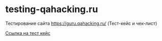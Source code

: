 # testing-qahacking.ru
Тестирование сайта https://guru.qahacking.ru/ (Тест-кейс и чек-лист)

[Ссылка на тест кейс](https://docs.google.com/spreadsheets/d/1hp67TRfu62HazC6sozo9M2Irtn-f87LUNSUSGomomZE/edit?gid=0#gid=0)
